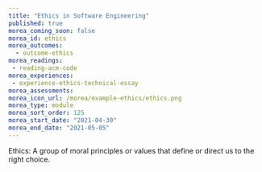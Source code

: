 ```yaml
---
title: "Ethics in Software Engineering"
published: true
morea_coming_soon: false
morea_id: ethics
morea_outcomes:
  - outcome-ethics
morea_readings:
 - reading-acm-code
morea_experiences:
 - experience-ethics-technical-essay
morea_assessments:
morea_icon_url: /morea/example-ethics/ethics.png
morea_type: module
morea_sort_order: 125
morea_start_date: "2021-04-30"
morea_end_date: "2021-05-05"
---
```


Ethics: A group of moral principles or values that define or direct us to the right choice.
